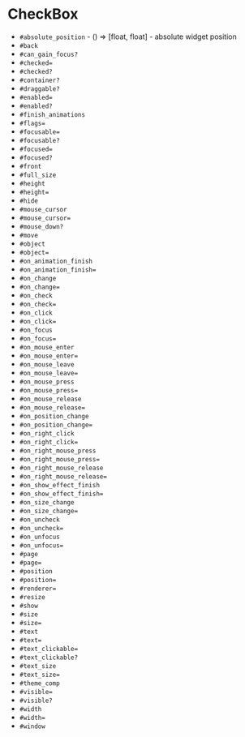 CheckBox
===
- `#absolute_position` - () => [float, float] - absolute widget position
- `#back`
- `#can_gain_focus?`
- `#checked=`
- `#checked?`
- `#container?`
- `#draggable?`
- `#enabled=`
- `#enabled?`
- `#finish_animations`
- `#flags=`
- `#focusable=`
- `#focusable?`
- `#focused=`
- `#focused?`
- `#front`
- `#full_size`
- `#height`
- `#height=`
- `#hide`
- `#mouse_cursor`
- `#mouse_cursor=`
- `#mouse_down?`
- `#move`
- `#object`
- `#object=`
- `#on_animation_finish`
- `#on_animation_finish=`
- `#on_change`
- `#on_change=`
- `#on_check`
- `#on_check=`
- `#on_click`
- `#on_click=`
- `#on_focus`
- `#on_focus=`
- `#on_mouse_enter`
- `#on_mouse_enter=`
- `#on_mouse_leave`
- `#on_mouse_leave=`
- `#on_mouse_press`
- `#on_mouse_press=`
- `#on_mouse_release`
- `#on_mouse_release=`
- `#on_position_change`
- `#on_position_change=`
- `#on_right_click`
- `#on_right_click=`
- `#on_right_mouse_press`
- `#on_right_mouse_press=`
- `#on_right_mouse_release`
- `#on_right_mouse_release=`
- `#on_show_effect_finish`
- `#on_show_effect_finish=`
- `#on_size_change`
- `#on_size_change=`
- `#on_uncheck`
- `#on_uncheck=`
- `#on_unfocus`
- `#on_unfocus=`
- `#page`
- `#page=`
- `#position`
- `#position=`
- `#renderer=`
- `#resize`
- `#show`
- `#size`
- `#size=`
- `#text`
- `#text=`
- `#text_clickable=`
- `#text_clickable?`
- `#text_size`
- `#text_size=`
- `#theme_comp`
- `#visible=`
- `#visible?`
- `#width`
- `#width=`
- `#window`
